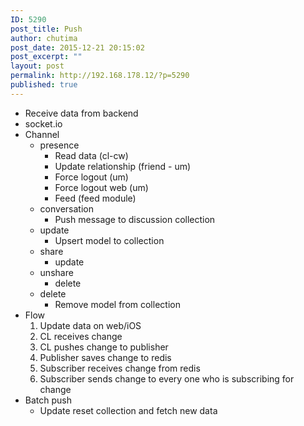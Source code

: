 ```yaml
---
ID: 5290
post_title: Push
author: chutima
post_date: 2015-12-21 20:15:02
post_excerpt: ""
layout: post
permalink: http://192.168.178.12/?p=5290
published: true
---
```

<ul>
	<li>Receive data from backend</li>
	<li>socket.io</li>
	<li>Channel
<ul>
	<li>presence
<ul>
	<li>Read data (cl-cw)</li>
	<li>Update relationship (friend - um)</li>
	<li>Force logout (um)</li>
	<li>Force logout web (um)</li>
	<li>Feed (feed module)</li>
</ul>
</li>
	<li>conversation
<ul>
	<li>Push message to discussion collection</li>
</ul>
</li>
	<li>update
<ul>
	<li>Upsert model to collection</li>
</ul>
</li>
	<li>share
<ul>
	<li>update</li>
</ul>
</li>
	<li>unshare
<ul>
	<li>delete</li>
</ul>
</li>
	<li>delete
<ul>
	<li>Remove model from collection</li>
</ul>
</li>
</ul>
</li>
	<li>Flow
<ol>
	<li>Update data on web/iOS</li>
	<li>CL receives change</li>
	<li>CL pushes change to publisher</li>
	<li>Publisher saves change to redis</li>
	<li>Subscriber receives change from redis</li>
	<li>Subscriber sends change to every one who is subscribing for change</li>
</ol>
</li>
	<li>Batch push
<ul>
	<li>Update reset collection and fetch new data</li>
</ul>
</li>
</ul>